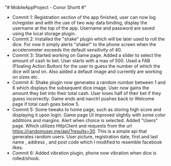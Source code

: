 "# MobileAppProject - Conor Shortt #" 

- 	Commit 1: Registration section of the app finished, user can now log in/register and with the use of two way data binding,
	display the username at the top of the app. Username and password are saved using the local storage plugin.
-	Commit 2: Installed the "shake" plugin which will be later used to roll the dice. For now it simply alerts "shake!" to the phone screen
	when the accelerometer exceeds the default sensitivity of 40.
-	Commit 3: Started working on Game page. Added a slider to select the amount of cash to bet. User starts with a max of 500.
	Used a FAB (Floating Action Button) for the user to guess the number of which the dice will land on. Also added a default image and
	currently are working on sizes etc.
-	Commit 4: Shake plugin now generates a random number between 1 and 6 which displays the subsequent dice image. 
	User now gains the amount they bet into their total cash.
	User loses half of their bet if they guess incorrectly.
	Game ends and navctrl pushes back to Welcome page if total cash goes below 5.
-	Commit 5: Some tweaks to home page, such as storing high score and displaying it upon login.
	Game page UI improved slightly with some color additions and margins. Alert when choice is selected.
	Added "Users" page. Which utilizes HttpClient and requests from the url https://randomuser.me/api/?results=30. This is a simple api that
	generates random users. User picture, registration date, first and last name , address , and post code which I modified to resemble facebook likes.
-	Commit 6: Added vibration plugin, phone now vibration when dice is rolled/shook.
